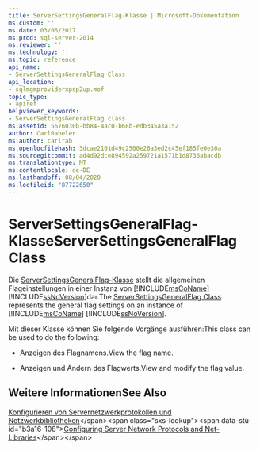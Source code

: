 ```yaml
---
title: ServerSettingsGeneralFlag-Klasse | Microsoft-Dokumentation
ms.custom: ''
ms.date: 03/06/2017
ms.prod: sql-server-2014
ms.reviewer: ''
ms.technology: ''
ms.topic: reference
api_name:
- ServerSettingsGeneralFlag Class
api_location:
- sqlmgmproviderxpsp2up.mof
topic_type:
- apiref
helpviewer_keywords:
- ServerSettingsGeneralFlag class
ms.assetid: 5676030b-bb84-4ac0-b68b-edb345a3a152
author: CarlRabeler
ms.author: carlrab
ms.openlocfilehash: 3dcae2101d49c2500e26a3ed2c45ef185fe0e30a
ms.sourcegitcommit: ad4d92dce894592a259721a1571b1d8736abacdb
ms.translationtype: MT
ms.contentlocale: de-DE
ms.lasthandoff: 08/04/2020
ms.locfileid: "87722650"
---
```

# <a name="serversettingsgeneralflag-class"></a><span data-ttu-id="b3a16-102">ServerSettingsGeneralFlag-Klasse</span><span class="sxs-lookup"><span data-stu-id="b3a16-102">ServerSettingsGeneralFlag Class</span></span>
  <span data-ttu-id="b3a16-103">Die [ServerSettingsGeneralFlag-Klasse](serversettingsgeneralflag-class.md) stellt die allgemeinen Flageinstellungen in einer Instanz von [!INCLUDE[msCoName](../../../includes/msconame-md.md)] [!INCLUDE[ssNoVersion](../../../includes/ssnoversion-md.md)]dar.</span><span class="sxs-lookup"><span data-stu-id="b3a16-103">The [ServerSettingsGeneralFlag Class](serversettingsgeneralflag-class.md) represents the general flag settings on an instance of [!INCLUDE[msCoName](../../../includes/msconame-md.md)] [!INCLUDE[ssNoVersion](../../../includes/ssnoversion-md.md)].</span></span>  
  
 <span data-ttu-id="b3a16-104">Mit dieser Klasse können Sie folgende Vorgänge ausführen:</span><span class="sxs-lookup"><span data-stu-id="b3a16-104">This class can be used to do the following:</span></span>  
  
-   <span data-ttu-id="b3a16-105">Anzeigen des Flagnamens.</span><span class="sxs-lookup"><span data-stu-id="b3a16-105">View the flag name.</span></span>  
  
-   <span data-ttu-id="b3a16-106">Anzeigen und Ändern des Flagwerts.</span><span class="sxs-lookup"><span data-stu-id="b3a16-106">View and modify the flag value.</span></span>  
  
## <a name="see-also"></a><span data-ttu-id="b3a16-107">Weitere Informationen</span><span class="sxs-lookup"><span data-stu-id="b3a16-107">See Also</span></span>  
 <span data-ttu-id="b3a16-108">[Konfigurieren von Servernetzwerkprotokollen und Netzwerkbibliotheken](https://msdn.microsoft.com/library/ms177485\(v=sql.100\).aspx)</span><span class="sxs-lookup"><span data-stu-id="b3a16-108">[Configuring Server Network Protocols and Net-Libraries](https://msdn.microsoft.com/library/ms177485\(v=sql.100\).aspx)</span></span>  
  
  
